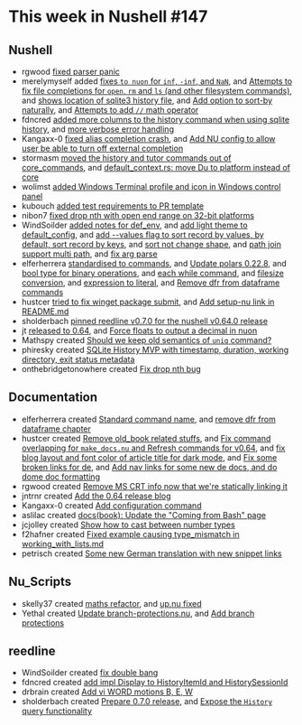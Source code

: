 # This week in Nushell #147

## Nushell


- rgwood [fixed parser panic](https://github.com/nushell/nushell/pull/5820)
- merelymyself added [fixes `to nuon` for `inf`, `-inf`, and `NaN`](https://github.com/nushell/nushell/pull/5818), and [Attempts to fix file completions for `open`, `rm` and `ls` (and other filesystem commands)](https://github.com/nushell/nushell/pull/5805), and [shows location of sqlite3 history file](https://github.com/nushell/nushell/pull/5784), and [Add option to sort-by naturally](https://github.com/nushell/nushell/pull/5774), and [Attempts to add `//` math operator](https://github.com/nushell/nushell/pull/5759)
- fdncred [added more columns to the history command when using sqlite history](https://github.com/nushell/nushell/pull/5817), and [more verbose error handling](https://github.com/nushell/nushell/pull/5765)
- Kangaxx-0 [fixed alias completion crash](https://github.com/nushell/nushell/pull/5814), and [Add NU config to allow user be able to turn off external completion](https://github.com/nushell/nushell/pull/5773)
- stormasm [moved the history and tutor commands out of core_commands](https://github.com/nushell/nushell/pull/5813), and [default_context.rs: move Du to platform instead of core](https://github.com/nushell/nushell/pull/5795)
- wolimst [added Windows Terminal profile and icon in Windows control panel](https://github.com/nushell/nushell/pull/5812)
- kubouch [added test requirements to PR template](https://github.com/nushell/nushell/pull/5809)
- nibon7 [fixed drop nth with open end range on 32-bit platforms](https://github.com/nushell/nushell/pull/5808)
- WindSoilder [added notes for def_env](https://github.com/nushell/nushell/pull/5807), and [add light theme to default_config](https://github.com/nushell/nushell/pull/5804), and [add --values flag to sort record by values, by default, sort record by keys](https://github.com/nushell/nushell/pull/5782), and [sort not change shape](https://github.com/nushell/nushell/pull/5778), and [path join support multi path](https://github.com/nushell/nushell/pull/5775), and [fix arg parse](https://github.com/nushell/nushell/pull/5754)
- elferherrera [standardised to commands](https://github.com/nushell/nushell/pull/5800), and [Update polars 0.22.8](https://github.com/nushell/nushell/pull/5791), and [bool type for binary operations](https://github.com/nushell/nushell/pull/5779), and [each while command](https://github.com/nushell/nushell/pull/5771), and [filesize conversion](https://github.com/nushell/nushell/pull/5770), and [expression to literal](https://github.com/nushell/nushell/pull/5769), and [Remove dfr from dataframe commands](https://github.com/nushell/nushell/pull/5760)
- hustcer [tried to fix winget package submit](https://github.com/nushell/nushell/pull/5790), and [Add setup-nu link in README.md](https://github.com/nushell/nushell/pull/5763)
- sholderbach [pinned reedline v0.7.0 for the nushell v0.64.0 release](https://github.com/nushell/nushell/pull/5781)
- jt [released to 0.64](https://github.com/nushell/nushell/pull/5777), and [Force floats to output a decimal in nuon](https://github.com/nushell/nushell/pull/5768)
- Mathspy created [Should we keep old semantics of `uniq` command?](https://github.com/nushell/nushell/pull/5761)
- phiresky created [SQLite History MVP with timestamp, duration, working directory, exit status metadata](https://github.com/nushell/nushell/pull/5721)
- onthebridgetonowhere created [Fix drop nth bug](https://github.com/nushell/nushell/pull/5312)

## Documentation


- elferherrera created [Standard command name](https://github.com/nushell/nushell.github.io/pull/511), and [remove dfr from dataframe chapter](https://github.com/nushell/nushell.github.io/pull/493)
- hustcer created [Remove old_book related stuffs](https://github.com/nushell/nushell.github.io/pull/508), and [Fix command overlapping for `make_docs.nu` and Refresh commands for v0.64](https://github.com/nushell/nushell.github.io/pull/505), and [fix blog layout and font color of article title for dark mode](https://github.com/nushell/nushell.github.io/pull/504), and [Fix some broken links for de](https://github.com/nushell/nushell.github.io/pull/502), and [Add nav links for some new de docs, and do dome doc formatting](https://github.com/nushell/nushell.github.io/pull/495)
- rgwood created [Remove MS CRT info now that we're statically linking it](https://github.com/nushell/nushell.github.io/pull/506)
- jntrnr created [Add the 0.64 release blog](https://github.com/nushell/nushell.github.io/pull/503)
- Kangaxx-0 created [Add configuration command](https://github.com/nushell/nushell.github.io/pull/501)
- aslilac created [docs(book): Update the "Coming from Bash" page](https://github.com/nushell/nushell.github.io/pull/499)
- jcjolley created [Show how to cast between number types](https://github.com/nushell/nushell.github.io/pull/498)
- f2hafner created [Fixed example causing type_mismatch in working_with_lists.md](https://github.com/nushell/nushell.github.io/pull/497)
- petrisch created [Some new German translation with new snippet links](https://github.com/nushell/nushell.github.io/pull/494)

## Nu_Scripts


- skelly37 created [maths refactor](https://github.com/nushell/nu_scripts/pull/254), and [up.nu fixed](https://github.com/nushell/nu_scripts/pull/252)
- Yethal created [Update branch-protections.nu](https://github.com/nushell/nu_scripts/pull/251), and [Add branch protections](https://github.com/nushell/nu_scripts/pull/250)


## reedline


- WindSoilder created [fix double bang](https://github.com/nushell/reedline/pull/444)
- fdncred created [add impl Display to HistoryItemId and HistorySessionId](https://github.com/nushell/reedline/pull/443)
- drbrain created [Add vi WORD motions B, E, W](https://github.com/nushell/reedline/pull/441)
- sholderbach created [Prepare 0.7.0 release](https://github.com/nushell/reedline/pull/440), and [Expose the `History` query functionality](https://github.com/nushell/reedline/pull/439)
